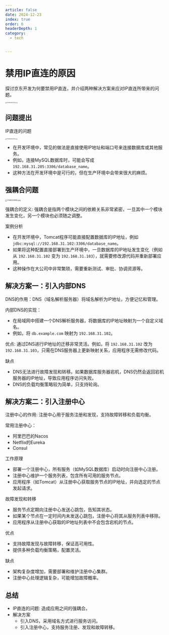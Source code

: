 ```yaml
---
article: false
date: 2024-12-23
index: true
order: 6
headerDepth: 1
category:
  - tech


---
```


# 禁用IP直连的原因

探讨京东开发为何要禁用IP直连，并介绍两种解决方案来应对IP直连所带来的问题。

<img src="https://pic.hanjiaming.com.cn/2024/12/23/1388107d7e21f.png" alt="1734952490322.png" style="zoom:25%;" />

## 问题提出

IP直连的问题

<img src="https://pic.hanjiaming.com.cn/2024/12/23/a4a34dd900fe8.png" alt="1734952446255.png" style="zoom:25%;" />

- 在开发环境中，常见的做法是直接使用IP地址和端口号来连接数据库或其他服务。
- 例如，连接MySQL数据库时，可能会写成 `192.168.31.205:3306/database_name`。
- 这种方法在开发环境中是可行的，但在生产环境中会带来很大的麻烦。

## 强耦合问题

<img src="https://pic.hanjiaming.com.cn/2024/12/23/67874c9036e78.png" alt="1734952516165.png" style="zoom:33%;" />

强耦合的定义: 强耦合是指两个模块之间的依赖关系非常紧密，一旦其中一个模块发生变化，另一个模块也必须随之调整。

案例分析

- 在开发环境中，Tomcat程序可能直接配置数据库的IP地址，例如 `jdbc:mysql://192.168.31.102:3306/database_name`。
- 如果将这种配置直接部署到生产环境中，一旦数据库的IP地址发生变化（例如从 `192.168.31.102` 变为 `192.168.31.103`），就需要修改源代码并重新部署应用。
- 这种操作在大公司中非常繁琐，需要重新测试、审批、协调资源等。

## 解决方案一：引入内部DNS

DNS的作用：DNS（域名解析服务器）将域名解析为IP地址，方便记忆和管理。

内部DNS的实现：

- 在局域网中搭建一个DNS解析服务器，将数据库的IP地址映射为一个自定义域名。
- 例如，将 `db.example.com` 映射为 `192.168.31.102`。

优点: 通过DNS进行IP地址的迁移非常灵活。例如，将 `192.168.31.102` 改为 `192.168.31.103`，只需在DNS服务器上更新映射关系，应用程序无需修改代码。

缺点

- DNS无法进行故障发现和转移。如果数据库服务器宕机，DNS仍然会返回宕机服务器的IP地址，导致应用程序访问失败。
- DNS的负载均衡策略较为简单，只支持轮询。

## 解决方案二：引入注册中心

注册中心的作用: 注册中心用于服务注册和发现，支持故障转移和负载均衡。

常用注册中心：

- 阿里巴巴的Nacos
- Netflix的Eureka
- Consul

工作原理

- 部署一个注册中心，所有服务（如MySQL数据库）启动时向注册中心注册。
- 注册中心维护一个服务列表，包含所有可用的服务节点。
- 应用程序（如Tomcat）从注册中心获取服务节点的IP地址，并向选定的节点发起请求。

故障发现和转移

- 服务节点定期向注册中心发送心跳包，告知其状态。
- 如果某个节点在一定时间内未发送心跳包，注册中心将其从服务列表中移除。
- 应用程序从注册中心获取的IP地址列表中不会包含宕机的节点。

优点

- 支持故障发现与故障转移，保证高可用性。
- 提供多种负载均衡策略，配置灵活。

缺点

- 架构复杂度增加，需要部署和维护注册中心集群。
- 注册中心处理逻辑复杂，可能增加故障概率。

## 总结

- IP直连的问题: 造成应用之间的强耦合。
- 解决方案
  - 引入DNS，采用域名方式进行服务访问。
  - 引入注册中心，支持服务注册、发现和故障转移。